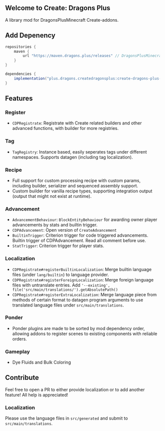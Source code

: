 ## Welcome to **Create: Dragons Plus**
A library mod for DragonsPlusMinecraft Create-addons.

## Add Depenency
```groovy
repositories {
    maven {
        url "https://maven.dragons.plus/releases" // DragonsPlusMinecraft Maven
    }
}

dependencies {
    implementation("plus.dragons.createdragonsplus:create-dragons-plus-${minecraft_version}:${create_dragons_plus_version}")
}
```

## Features

### Register
- `CDPRegistrate`: Registrate with Create related builders and other advanced functions, with builder for more registries.

### Tag
- `TagRegistry`: Instance based, easily seperates tags under different namespaces.
  Supports datagen (including tag localization).

### Recipe
- Full support for custom processing recipe with custom params, including builder, serializer 
  and sequenced assembly support.
- Custom builder for vanilla recipe types, supporting integration output (output that might not exist at runtime).

### Advancement
- `AdvancementBehaviour`: `BlockEntityBehaviour` for awarding owner player advancements by stats and builtin trigger.
- `CDPAdvancement`: Open version of `CreateAdvancement`
- `BuiltinTrigger`: Criterion trigger for code triggered advancements. Builtin trigger of CDPAdvancement. Read all comment before use.
- `StatTrigger`: Criterion trigger for player stats.

### Localization
- `CDPRegistrate#registerBuiltinLocalization`: Merge builtin language files (under `lang/builtin`) to language provider.
- `CDPRegistrate#registerForeignLocalization`: Merge foreign language files with untranslate entries. Add `'--existing', file('src/main/translations/').getAbsolutePath()`
- `CDPRegistrate#registerExtraLocalization`: Merge language piece from methods of certain format
  to datagen program arguments to use translated language files under `src/main/translations`.

### Ponder
- Ponder plugins are made to be sorted by mod dependency order, allowing addons to register scenes to existing components 
with reliable orders.

### Gameplay
- Dye Fluids and Bulk Coloring

## Contribute
Feel free to open a PR to either provide localization or to add another feature! All help is appreciated!

### Localization
Please use the language files in `src/generated` and submit to `src/main/translations`.
